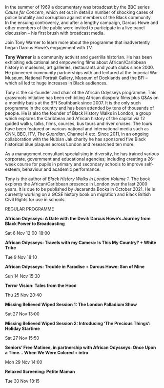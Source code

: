 
In the summer of 1969 a documentary was broadcast by the BBC series _Cause for Concern_, which set out in detail a number of shocking cases of police brutality and corruption against members of the Black community.  
In the ensuing controversy, and after a lengthy campaign, Darcus Howe and other members of the public were invited to participate in a live panel discussion – his first brush with broadcast media.

Join Tony Warner to learn more about the programme that inadvertently began Darcus Howe’s engagement with TV.<br>

**Tony Warner** is a community activist and guerrilla historian. He has been exhibiting educational and empowering films about African/Caribbean history in museums, art galleries, restaurants and youth clubs since 2000. He pioneered community partnerships with and lectured at the Imperial War Museum, National Portrait Gallery, Museum of Docklands and the BFI – which all led to huge increases in Black audiences.

Tony is the co-founder and chair of the African Odysseys programme.  This grassroots initiative has been exhibiting African diaspora films plus Q&As on a monthly basis at the BFI Southbank since 2007. It is the only such programme in the country and has been attended by tens of thousands of people. He is also the founder of Black History Walks in London, a group which explores the Caribbean and African history of the capital via 12 guided walks, talks, films, courses, bus tours and river cruises. The tours have been featured on various national and international media such as CNN, BBC, ITV,  _The Guardian_, Channel 4 etc. Since 2011, in an ongoing collaboration with the Nubian Jak charity he has sponsored five Black historical blue plaques across London and researched ten more.

As a management consultant specialising in diversity, he has trained various corporate, government and educational agencies; including creating a 26-week course for pupils in primary and secondary schools to improve self-esteem, behaviour and academic performance.

Tony is the author of _Black History Walks in London Volume 1_. The book explores the African/Caribbean presence in London over the last 2000 years.  It is due to be published by Jacaranda Books in October 2021. He is currently working on a GCSE history book on migration and Black British Civil Rights for use in schools.<br>

REGULAR PROGRAMME

**African Odysseys: A Date with the Devil: Darcus Howe’s Journey from Black Power to Broadcasting**

Sat 6 Nov 12:00-18:00

**African Odysseys: Travels with my Camera: Is This My Country? + White Tribe**

Tue 9 Nov 18:10

**African Odysseys: Trouble in Paradise + Darcus Howe: Son of Mine**

Sun 14 Nov 15:30

**Terror Vision: Tales from the Hood**

Thu 25 Nov 20:40

**Missing Believed Wiped** **Session 1: The London Palladium Show**

Sat 27 Nov 13:00

**Missing Believed Wiped** **Session 2: Introducing ‘The Precious Things’: Holiday Startime**

Sat 27 Nov 15:50

**Seniors’ Free Matinee, in partnership with African Odysseys: Once Upon a Time... When We Were Colored + intro**

Mon 29 Nov 14:00

**Relaxed Screening: Petite Maman**

Tue 30 Nov 18:15

<!--stackedit_data:
eyJoaXN0b3J5IjpbMzI4ODk2MzU3XX0=
-->